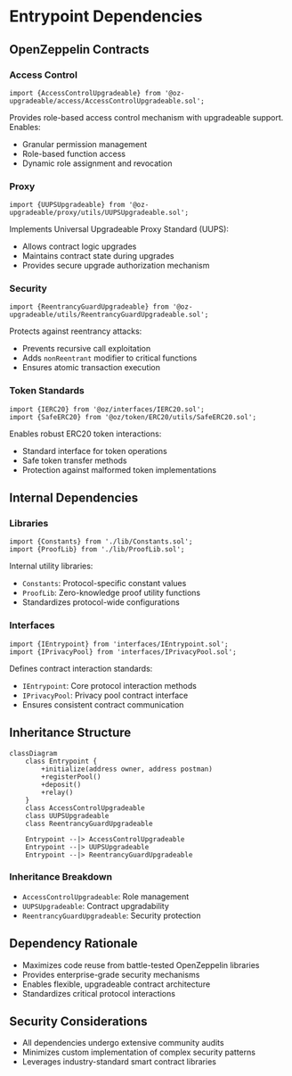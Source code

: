 # Entrypoint Dependencies

## OpenZeppelin Contracts

### Access Control

```solidity
import {AccessControlUpgradeable} from '@oz-upgradeable/access/AccessControlUpgradeable.sol';
```

Provides role-based access control mechanism with upgradeable support. Enables:

- Granular permission management
- Role-based function access
- Dynamic role assignment and revocation

### Proxy

```solidity
import {UUPSUpgradeable} from '@oz-upgradeable/proxy/utils/UUPSUpgradeable.sol';
```

Implements Universal Upgradeable Proxy Standard (UUPS):

- Allows contract logic upgrades
- Maintains contract state during upgrades
- Provides secure upgrade authorization mechanism

### Security

```solidity
import {ReentrancyGuardUpgradeable} from '@oz-upgradeable/utils/ReentrancyGuardUpgradeable.sol';
```

Protects against reentrancy attacks:

- Prevents recursive call exploitation
- Adds `nonReentrant` modifier to critical functions
- Ensures atomic transaction execution

### Token Standards

```solidity
import {IERC20} from '@oz/interfaces/IERC20.sol';
import {SafeERC20} from '@oz/token/ERC20/utils/SafeERC20.sol';
```

Enables robust ERC20 token interactions:

- Standard interface for token operations
- Safe token transfer methods
- Protection against malformed token implementations

## Internal Dependencies

### Libraries

```solidity
import {Constants} from './lib/Constants.sol';
import {ProofLib} from './lib/ProofLib.sol';
```

Internal utility libraries:

- `Constants`: Protocol-specific constant values
- `ProofLib`: Zero-knowledge proof utility functions
- Standardizes protocol-wide configurations

### Interfaces

```solidity
import {IEntrypoint} from 'interfaces/IEntrypoint.sol';
import {IPrivacyPool} from 'interfaces/IPrivacyPool.sol';
```

Defines contract interaction standards:

- `IEntrypoint`: Core protocol interaction methods
- `IPrivacyPool`: Privacy pool contract interface
- Ensures consistent contract communication

## Inheritance Structure

```mermaid
classDiagram
    class Entrypoint {
        +initialize(address owner, address postman)
        +registerPool()
        +deposit()
        +relay()
    }
    class AccessControlUpgradeable
    class UUPSUpgradeable
    class ReentrancyGuardUpgradeable

    Entrypoint --|> AccessControlUpgradeable
    Entrypoint --|> UUPSUpgradeable
    Entrypoint --|> ReentrancyGuardUpgradeable
```

### Inheritance Breakdown

- `AccessControlUpgradeable`: Role management
- `UUPSUpgradeable`: Contract upgradability
- `ReentrancyGuardUpgradeable`: Security protection

## Dependency Rationale

- Maximizes code reuse from battle-tested OpenZeppelin libraries
- Provides enterprise-grade security mechanisms
- Enables flexible, upgradeable contract architecture
- Standardizes critical protocol interactions

## Security Considerations

- All dependencies undergo extensive community audits
- Minimizes custom implementation of complex security patterns
- Leverages industry-standard smart contract libraries
